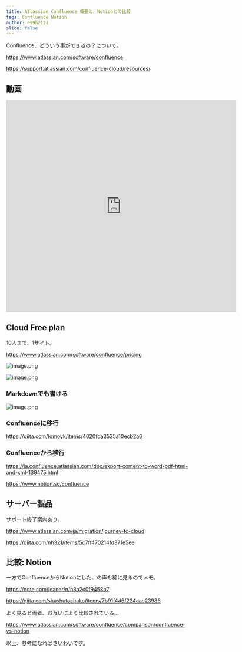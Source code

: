 ```yaml
---
title: Atlassian Confluence 概要と、Notionとの比較
tags: Confluence Notion
author: e99h2121
slide: false
---
```

Confluence、どういう事ができるの？について。

https://www.atlassian.com/software/confluence

https://support.atlassian.com/confluence-cloud/resources/


## 動画

<iframe width="624" height="576" src="https://www.youtube.com/embed/WqKm6GJbZ6k" title="YouTube video player" frameborder="0" allow="accelerometer; autoplay; clipboard-write; encrypted-media; gyroscope; picture-in-picture" allowfullscreen></iframe>


## Cloud Free plan 

10人まで、1サイト。

https://www.atlassian.com/software/confluence/pricing


![image.png](https://qiita-image-store.s3.ap-northeast-1.amazonaws.com/0/93824/613ae961-a00c-6d15-6906-72ad7dc6d04d.png)

![image.png](https://qiita-image-store.s3.ap-northeast-1.amazonaws.com/0/93824/177e6727-0994-c3f0-45c8-0b0df5c4efba.png)

### Markdownでも書ける

![image.png](https://qiita-image-store.s3.ap-northeast-1.amazonaws.com/0/93824/8e7afa09-6cd6-5549-b9d7-9f188bdbc5ae.png)

### Confluenceに移行
https://qiita.com/tomoyk/items/4020fda3535a10ecb2a6

### Confluenceから移行

https://ja.confluence.atlassian.com/doc/export-content-to-word-pdf-html-and-xml-139475.html

https://www.notion.so/confluence


## サーバー製品

サポート終了案内あり。

https://www.atlassian.com/ja/migration/journey-to-cloud

https://qiita.com/nh321/items/5c7ff470214fd371e5ee


## 比較: Notion

一方でConfluenceからNotionにした、の声も稀に見るのでメモ。

https://note.com/leaner/n/n8a2c0f9458b7

https://qiita.com/shushutochako/items/7b91f446f224aae23986

よく見ると両者、お互いによく比較されている...

https://www.atlassian.com/software/confluence/comparison/confluence-vs-notion


以上、参考になればさいわいです。
